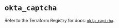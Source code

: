 # `okta_captcha`

Refer to the Terraform Registry for docs: [`okta_captcha`](https://registry.terraform.io/providers/okta/okta/4.11.1/docs/resources/captcha).
